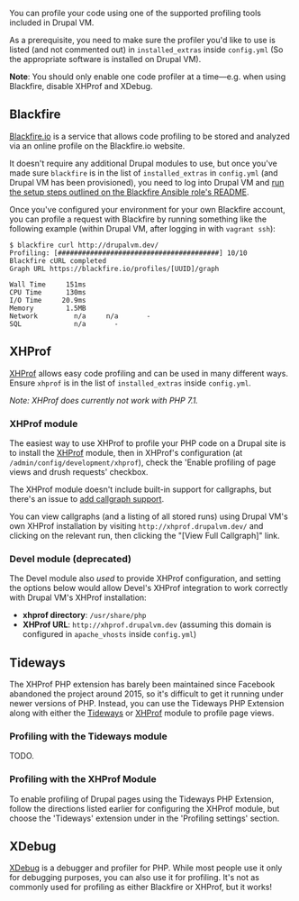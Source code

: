 You can profile your code using one of the supported profiling tools included in Drupal VM.

As a prerequisite, you need to make sure the profiler you'd like to use is listed (and not commented out) in `installed_extras` inside `config.yml` (So the appropriate software is installed on Drupal VM).

**Note**: You should only enable one code profiler at a time—e.g. when using Blackfire, disable XHProf and XDebug.

## Blackfire

[Blackfire.io](https://blackfire.io/) is a service that allows code profiling to be stored and analyzed via an online profile on the Blackfire.io website.

It doesn't require any additional Drupal modules to use, but once you've made sure `blackfire` is in the list of `installed_extras` in `config.yml` (and Drupal VM has been provisioned), you need to log into Drupal VM and [run the setup steps outlined on the Blackfire Ansible role's README](https://github.com/geerlingguy/ansible-role-blackfire#requirements).

Once you've configured your environment for your own Blackfire account, you can profile a request with Blackfire by running something like the following example (within Drupal VM, after logging in with `vagrant ssh`):

```
$ blackfire curl http://drupalvm.dev/
Profiling: [########################################] 10/10
Blackfire cURL completed
Graph URL https://blackfire.io/profiles/[UUID]/graph

Wall Time     151ms
CPU Time      130ms
I/O Time     20.9ms
Memory        1.5MB
Network         n/a     n/a       -
SQL             n/a       -
```

## XHProf

[XHProf](http://xhprof.io/) allows easy code profiling and can be used in many different ways. Ensure `xhprof` is in the list of `installed_extras` inside `config.yml`.

_Note: XHProf does currently not work with PHP 7.1._

### XHProf module

The easiest way to use XHProf to profile your PHP code on a Drupal site is to install the [XHProf](https://www.drupal.org/project/xhprof) module, then in XHProf's configuration (at `/admin/config/development/xhprof`), check the 'Enable profiling of page views and drush requests' checkbox.

The XHProf module doesn't include built-in support for callgraphs, but there's an issue to [add callgraph support](https://www.drupal.org/node/1470740).

You can view callgraphs (and a listing of all stored runs) using Drupal VM's own XHProf installation by visiting `http://xhprof.drupalvm.dev/` and clicking on the relevant run, then clicking the "[View Full Callgraph]" link.

### Devel module (deprecated)

The Devel module also *used* to provide XHProf configuration, and setting the options below would allow Devel's XHProf integration to work correctly with Drupal VM's XHProf installation:

  - **xhprof directory**: `/usr/share/php`
  - **XHProf URL**: `http://xhprof.drupalvm.dev` (assuming this domain is configured in `apache_vhosts` inside `config.yml`)

## Tideways

The XHProf PHP extension has barely been maintained since Facebook abandoned the project around 2015, so it's difficult to get it running under newer versions of PHP. Instead, you can use the Tideways PHP Extension along with either the [Tideways](https://www.drupal.org/project/tideways) or [XHProf](https://www.drupal.org/project/xhprof) module to profile page views.

### Profiling with the Tideways module

TODO.

### Profiling with the XHProf Module

To enable profiling of Drupal pages using the Tideways PHP Extension, follow the directions listed earlier for configuring the XHProf module, but choose the 'Tideways' extension under in the 'Profiling settings' section.

## XDebug

[XDebug](https://xdebug.org/) is a debugger and profiler for PHP. While most people use it only for debugging purposes, you can also use it for profiling. It's not as commonly used for profiling as either Blackfire or XHProf, but it works!
